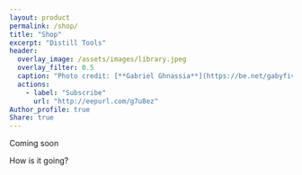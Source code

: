 ```yaml
---
layout: product
permalink: /shop/
title: "Shop"
excerpt: "Distill Tools"
header:
  overlay_image: /assets/images/library.jpeg
  overlay_filter: 0.5
  caption: "Photo credit: [**Gabriel Ghnassia**](https://be.net/gabyfive)"
  actions:
    - label: "Subscribe"
      url: "http://eepurl.com/g7u8ez"
Author_profile: true
Share: true
---
```


Coming soon

How is it going?
